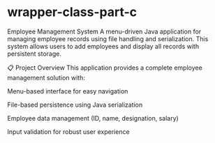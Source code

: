 # wrapper-class-part-c

Employee Management System
A menu-driven Java application for managing employee records using file handling and serialization. This system allows users to add employees and display all records with persistent storage.

📋 Project Overview
This application provides a complete employee management solution with:

Menu-based interface for easy navigation

File-based persistence using Java serialization

Employee data management (ID, name, designation, salary)

Input validation for robust user experience
